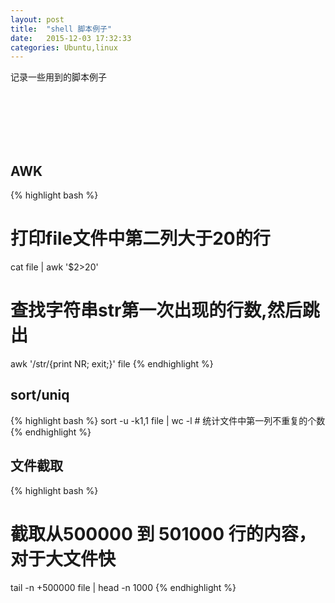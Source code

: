 ```yaml
---
layout: post
title:  "shell 脚本例子"
date:   2015-12-03 17:32:33
categories: Ubuntu,linux 
---
```


记录一些用到的脚本例子
<br/>
<br/>
<br/>

<!--more-->

<br/>
<br/>
<br/>

## AWK


{% highlight bash %}
# 打印file文件中第二列大于20的行
cat file | awk '$2>20'

# 查找字符串str第一次出现的行数,然后跳出
awk '/str/{print NR; exit;}' file
{% endhighlight %}


## sort/uniq


{% highlight bash %}
sort -u -k1,1 file | wc -l # 统计文件中第一列不重复的个数
{% endhighlight %}


## 文件截取


{% highlight bash %}
# 截取从500000 到 501000 行的内容，对于大文件快
tail -n +500000 file | head -n 1000
{% endhighlight %}
